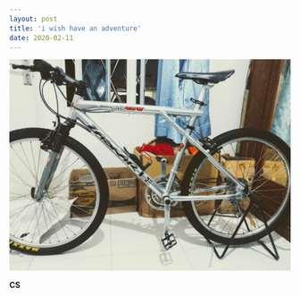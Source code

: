 ```yaml
---
layout: post
title: 'i wish have an adventure'
date: 2020-02-11
---
```


![GT Zaskar LE 1991](images/gt-zaskar.jpg)

**CS**
